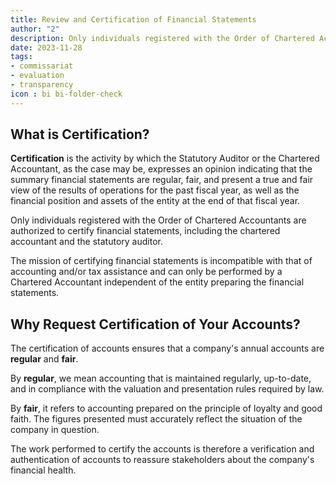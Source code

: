 ```yaml
---
title: Review and Certification of Financial Statements
author: "2"
description: Only individuals registered with the Order of Chartered Accountants are authorized to certify financial statements.
date: 2023-11-28
tags:
- commissariat
- evaluation
- transparency
icon : bi bi-folder-check
---
```


## What is Certification?

**Certification** is the activity by which the Statutory Auditor or the Chartered Accountant, as the case may be, expresses an opinion indicating that the summary financial statements are regular, fair, and present a true and fair view of the results of operations for the past fiscal year, as well as the financial position and assets of the entity at the end of that fiscal year.

Only individuals registered with the Order of Chartered Accountants are authorized to certify financial statements, including the chartered accountant and the statutory auditor.

The mission of certifying financial statements is incompatible with that of accounting and/or tax assistance and can only be performed by a Chartered Accountant independent of the entity preparing the financial statements.

## Why Request Certification of Your Accounts?

The certification of accounts ensures that a company's annual accounts are **regular** and **fair**.

By **regular**, we mean accounting that is maintained regularly, up-to-date, and in compliance with the valuation and presentation rules required by law.

By **fair**, it refers to accounting prepared on the principle of loyalty and good faith. The figures presented must accurately reflect the situation of the company in question.

The work performed to certify the accounts is therefore a verification and authentication of accounts to reassure stakeholders about the company's financial health.